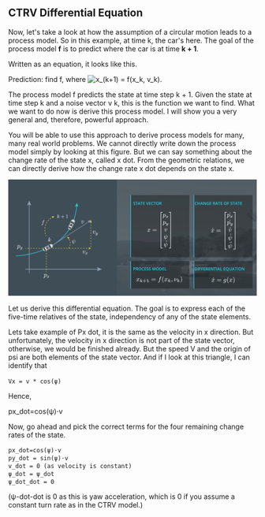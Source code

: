 ## CTRV Differential Equation

Now, let's take a look at how the assumption of a circular motion  leads to a process model.  So in this example, at time k, the car's here.  The goal of the process model **f** is to predict where the car is at time **k + 1**.  

Written as an equation, it looks like this.  

Prediction: find f, where ![$x_(k+1) = f(x_k, v_k)$](https://render.githubusercontent.com/render/math?math=x_%28k%2B1%29%20%3D%20f%28x_k%2C%20v_k%29&mode=inline).

The process model f predicts the state at time step k + 1.  Given the state at time step k and  a noise vector ν k, this is the function we want to find.  What we want to do now is derive this process model.  I will show you a very general and, therefore, powerful approach.  

You will be able to use this approach to derive process models for  many, many real world problems.  We cannot directly write down the process model simply by looking at this  figure.  But we can say something about the change rate of the state x,  called x dot.  From the geometric relations,  we can directly derive how the change rate x dot depends on the state x.  

![](../images/7-4-2.png)

Let us derive this differential equation.  The goal is to express each of the five-time relatives of the state,  independency of any of the state elements.

Lets take example of Px dot, it is the same as the velocity in x direction.  But unfortunately, the velocity in x direction  is not part of the state vector, otherwise, we would be finished already.  But the speed V and the origin of psi are both elements of the state vector.  And if I look at this triangle,  I can identify that 

`Vx = v * cos(ψ) ` 

Hence,

px_dot=cos(ψ)⋅v

Now, go ahead and pick the correct terms for  the four remaining change rates of the state. 

```
px_dot=cos(ψ)⋅v
py_dot = sin(ψ)⋅v
v_dot = 0 (as velocity is constant)
ψ_dot = ψ_dot
ψ_dot_dot = 0
```

(ψ-dot-dot is 0 as this is yaw acceleration, which is 0 if you assume a constant turn rate as in the CTRV model.)

